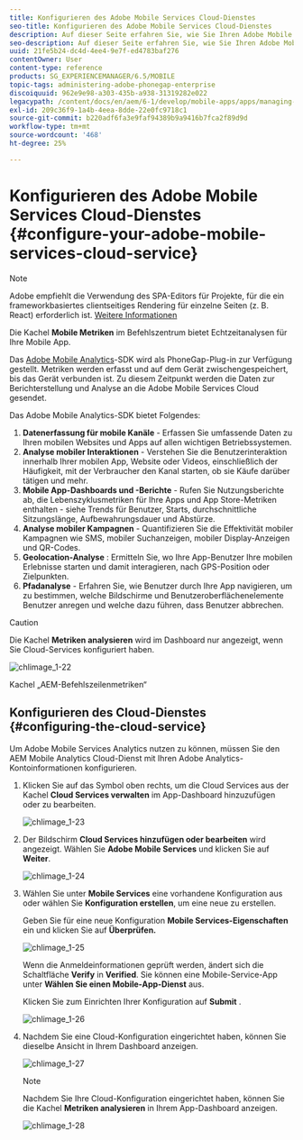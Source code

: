 ```yaml
---
title: Konfigurieren des Adobe Mobile Services Cloud-Dienstes
seo-title: Konfigurieren des Adobe Mobile Services Cloud-Dienstes
description: Auf dieser Seite erfahren Sie, wie Sie Ihren Adobe Mobile Services-Cloud Service konfigurieren.
seo-description: Auf dieser Seite erfahren Sie, wie Sie Ihren Adobe Mobile Services-Cloud Service konfigurieren.
uuid: 21fe5b24-dc4d-4ee4-9e7f-ed4783baf276
contentOwner: User
content-type: reference
products: SG_EXPERIENCEMANAGER/6.5/MOBILE
topic-tags: administering-adobe-phonegap-enterprise
discoiquuid: 962e9e98-a303-435b-a938-31319282e022
legacypath: /content/docs/en/aem/6-1/develop/mobile-apps/apps/managing-aem-mobile-apps/configure-your-adobe-phonegap-build-cloud-service1
exl-id: 209c36f9-1a4b-4eea-8dde-22e0fc9718c1
source-git-commit: b220adf6fa3e9faf94389b9a9416b7fca2f89d9d
workflow-type: tm+mt
source-wordcount: '468'
ht-degree: 25%

---
```


# Konfigurieren des Adobe Mobile Services Cloud-Dienstes {#configure-your-adobe-mobile-services-cloud-service}

>[!NOTE]
>
>Adobe empfiehlt die Verwendung des SPA-Editors für Projekte, für die ein frameworkbasiertes clientseitiges Rendering für einzelne Seiten (z. B. React) erforderlich ist. [Weitere Informationen](/help/sites-developing/spa-overview.md)

Die Kachel **Mobile Metriken** im Befehlszentrum bietet Echtzeitanalysen für Ihre Mobile App.

Das [Adobe Mobile Analytics](https://www.adobe.com/ca/solutions/digital-analytics/mobile-web-apps-analytics.html)-SDK wird als PhoneGap-Plug-in zur Verfügung gestellt. Metriken werden erfasst und auf dem Gerät zwischengespeichert, bis das Gerät verbunden ist. Zu diesem Zeitpunkt werden die Daten zur Berichterstellung und Analyse an die Adobe Mobile Services Cloud gesendet.

Das Adobe Mobile Analytics-SDK bietet Folgendes:

1. **Datenerfassung für mobile Kanäle** - Erfassen Sie umfassende Daten zu Ihren mobilen Websites und Apps auf allen wichtigen Betriebssystemen.
1. **Analyse mobiler Interaktionen**  - Verstehen Sie die Benutzerinteraktion innerhalb Ihrer mobilen App, Website oder Videos, einschließlich der Häufigkeit, mit der Verbraucher den Kanal starten, ob sie Käufe darüber tätigen und mehr.
1. **Mobile App-Dashboards und -Berichte**  - Rufen Sie Nutzungsberichte ab, die Lebenszyklusmetriken für Ihre Apps und App Store-Metriken enthalten - siehe Trends für Benutzer, Starts, durchschnittliche Sitzungslänge, Aufbewahrungsdauer und Abstürze.
1. **Analyse mobiler Kampagnen**  - Quantifizieren Sie die Effektivität mobiler Kampagnen wie SMS, mobiler Suchanzeigen, mobiler Display-Anzeigen und QR-Codes.
1. **Geolocation-Analyse** : Ermitteln Sie, wo Ihre App-Benutzer Ihre mobilen Erlebnisse starten und damit interagieren, nach GPS-Position oder Zielpunkten.
1. **Pfadanalyse**  - Erfahren Sie, wie Benutzer durch Ihre App navigieren, um zu bestimmen, welche Bildschirme und Benutzeroberflächenelemente Benutzer anregen und welche dazu führen, dass Benutzer abbrechen.

>[!CAUTION]
>
>Die Kachel **Metriken analysieren** wird im Dashboard nur angezeigt, wenn Sie Cloud-Services konfiguriert haben.

![chlimage_1-22](assets/chlimage_1-22.png)

Kachel „AEM-Befehlszeilenmetriken“

## Konfigurieren des Cloud-Dienstes {#configuring-the-cloud-service}

Um Adobe Mobile Services Analytics nutzen zu können, müssen Sie den AEM Mobile Analytics Cloud-Dienst mit Ihren Adobe Analytics-Kontoinformationen konfigurieren.

1. Klicken Sie auf das Symbol oben rechts, um die Cloud Services aus der Kachel **Cloud Services verwalten** im App-Dashboard hinzuzufügen oder zu bearbeiten.

   ![chlimage_1-23](assets/chlimage_1-23.png)

1. Der Bildschirm **Cloud Services hinzufügen oder bearbeiten** wird angezeigt. Wählen Sie **Adobe Mobile Services** und klicken Sie auf **Weiter**.

   ![chlimage_1-24](assets/chlimage_1-24.png)

1. Wählen Sie unter **Mobile Services** eine vorhandene Konfiguration aus oder wählen Sie **Konfiguration erstellen**, um eine neue zu erstellen.

   Geben Sie für eine neue Konfiguration **Mobile Services-Eigenschaften** ein und klicken Sie auf **Überprüfen.**

   ![chlimage_1-25](assets/chlimage_1-25.png)

   Wenn die Anmeldeinformationen geprüft werden, ändert sich die Schaltfläche **Verify** in **Verified**. Sie können eine Mobile-Service-App unter **Wählen Sie einen Mobile-App-Dienst** aus.

   Klicken Sie zum Einrichten Ihrer Konfiguration auf **Submit** .

   ![chlimage_1-26](assets/chlimage_1-26.png)

1. Nachdem Sie eine Cloud-Konfiguration eingerichtet haben, können Sie dieselbe Ansicht in Ihrem Dashboard anzeigen.

   ![chlimage_1-27](assets/chlimage_1-27.png)

   >[!NOTE]
   >
   >Nachdem Sie Ihre Cloud-Konfiguration eingerichtet haben, können Sie die Kachel **Metriken analysieren** in Ihrem App-Dashboard anzeigen.

   ![chlimage_1-28](assets/chlimage_1-28.png)
